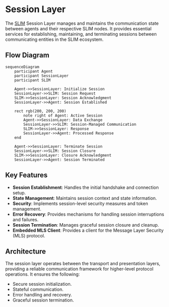 # Session Layer

The [SLIM](slim-core.md) Session Layer manages and maintains the communication state between agents and their respective SLIM nodes. It provides essential services for establishing, maintaining, and terminating sessions between communicating entities in the SLIM ecosystem.

## Flow Diagram

```mermaid
sequenceDiagram
    participant Agent
    participant SessionLayer
    participant SLIM

    Agent->>SessionLayer: Initialize Session
    SessionLayer->>SLIM: Session Request
    SLIM->>SessionLayer: Session Acknowledgment
    SessionLayer->>Agent: Session Established

    rect rgb(200, 200, 200)
        note right of Agent: Active Session
        Agent->>SessionLayer: Data Exchange
        SessionLayer->>SLIM: Session-Managed Communication
        SLIM->>SessionLayer: Response
        SessionLayer->>Agent: Processed Response
    end

    Agent->>SessionLayer: Terminate Session
    SessionLayer->>SLIM: Session Closure
    SLIM->>SessionLayer: Closure Acknowledgment
    SessionLayer->>Agent: Session Terminated
```

## Key Features

- **Session Establishment**: Handles the initial handshake and connection setup.
- **State Management**: Maintains session context and state information.
- **Security**: Implements session-level security measures and token management.
- **Error Recovery**: Provides mechanisms for handling session interruptions and failures.
- **Session Termination**: Manages graceful session closure and cleanup.
- **Embedded MLS Client**: Provides a client for the Message Layer Security (MLS) protocol.

## Architecture

The session layer operates between the transport and presentation layers, providing a reliable communication framework for higher-level protocol operations. It ensures the following:

* Secure session initialization.
* Stateful communication.
* Error handling and recovery.
* Graceful session termination.